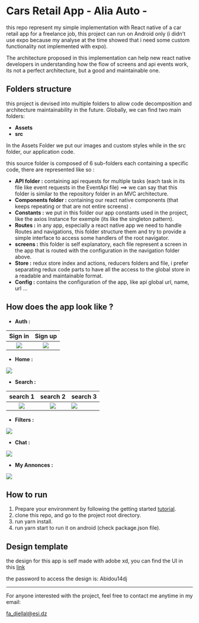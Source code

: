 # Cars Retail App - Alia Auto -

this repo represent my simple implementation with React native of a car retail app for a freelance job, this project can run on Android only (i didn't use expo because my analyse at the time showed that i need some custom functionality not implemented with expo).

The architecture proposed in this implementation can help new react native developers in understanding how the flow of screens and api events work, its not a perfect architecture, but a good and maintainable one.

## Folders structure

this project is devised into multiple folders to allow code decomposition and architecture maintainability in the future. Globally, we can find two main folders:

- **Assets**
- **src**

In the Assets Folder we put our images and custom styles while in the src folder, our application code.

this source folder is composed of 6 sub-folders each containing a specific code, there are represented like so :

- **API folder :** containing api requests for multiple tasks (each task in its file like event requests in the EventApi file) ==> we can say that this folder is similar to the repository folder in an MVC architecture.
- **Components folder :** containing our react native components (that keeps repeating or that are not entire screens) .
- **Constants :** we put in this folder our app constants used in the project, like the axios Instance for exemple (its like the singleton pattern).
- **Routes :** in any app, especially a react native app we need to handle Routes and navigations, this folder structure them and try to provide a simple interface to access some handlers of the root navigator.
- **screens :** this folder is self explanatory, each file represent a screen in the app that is routed with the configuration in the navigation folder above.
- **Store :** redux store index and actions, reducers folders and file, i prefer separating redux code parts to have all the access to the global store in a readable and maintainable format.
- **Config :** contains the configuration of the app, like api global url, name, url ... 

## How does the app look like ?

- **Auth :**

|             Sign in             |             Sign up             |
| :-----------------------------: | :-----------------------------: |
| ![](./assets/images/signin.png) | ![](./assets/images/signup.png) |

- **Home :**

![](./assets/images/home.png)

- **Search :** 

|              search 1              |              search 2              | search 3                           |
| :--------------------------------: | :--------------------------------: | ---------------------------------- |
| ![](./assets/images/research1.png) | ![](./assets/images/research2.png) | ![](./assets/images/research3.png) |

- **Filters :** 

![](./assets/images/homeFilters.png)

- **Chat :**

![](./assets/images/chat.png)

- **My Annonces :** 

![](./assets/images/myAnnonces.png)

## How to run 

1. Prepare your environment by following the getting started [tutorial](https://reactnative.dev/docs/getting-started).
2. clone this repo, and go to the project root directory.
3. run yarn install.
4. run yarn start to run it on android (check package.json file).

## Design template

the design for this app is self made with adobe xd, you can find the UI in this [link](https://xd.adobe.com/view/c37d4ede-df38-46c0-6bac-02fbebfeae1e-b54c/) 

the password to access the design is: Abidou14dj

------

For anyone interested with the project, feel free to contact me anytime in my email:

[fa_djellal@esi.dz]()
